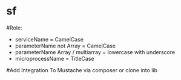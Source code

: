 # sf

#Role:
  - serviceName = CamelCase
  - parameterName not Array = CamelCase
  - parameterName Array / multiarray = lowercase with underscore
  - microprocessName = TitleCase

#Add Integration To Mustache via composer or clone into lib